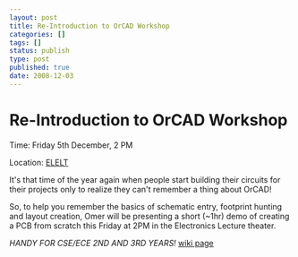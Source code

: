 ```yaml
---
layout: post
title: Re-Introduction to OrCAD Workshop
categories: []
tags: []
status: publish
type: post
published: true
date: 2008-12-03
---
```

# Re-Introduction to OrCAD Workshop #

Time: Friday 5th December, 2 PM

Location: [ELELT](http://www.kent.ac.uk/ettoffice/rooms/Electronics/EleLT/index.htm)

It's that time of the year again when people start building their circuits for their projects only to realize they can't remember a thing about OrCAD!


So, to help you remember the basics of schematic entry, footprint hunting and layout creation, Omer will be presenting a short (~1hr) demo of creating a PCB from scratch this Friday at 2PM in the Electronics Lecture theater.

_HANDY FOR CSE/ECE 2ND AND 3RD YEARS!_
<a href="http://ukctinker.org/wiki/events:orcadintro">wiki page</a>
